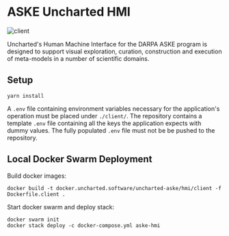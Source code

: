# ASKE Uncharted HMI
![client](https://github.com/uncharted-aske/HMI/workflows/client/badge.svg)

Uncharted's Human Machine Interface for the DARPA ASKE program is designed to support visual exploration, curation, construction and execution of meta-models in a number of scientific domains.

## Setup
```shell script
yarn install
```

A `.env` file containing environment variables necessary for the application's operation must be placed under `./client/`. The repository contains a template `.env` file containing all the keys the application expects with dummy values. The fully populated `.env` file must not be be pushed to the repository.

## Local Docker Swarm Deployment
Build docker images:
```shell script
docker build -t docker.uncharted.software/uncharted-aske/hmi/client -f Dockerfile.client .
```

Start docker swarm and deploy stack:
```shell script
docker swarm init
docker stack deploy -c docker-compose.yml aske-hmi
```
